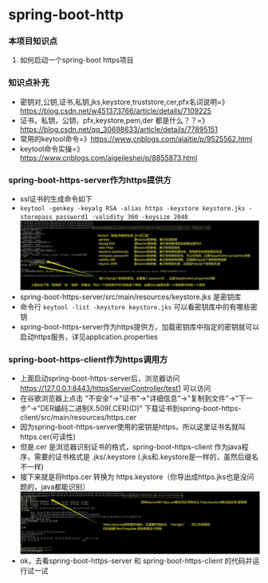 # spring-boot-http

### 本项目知识点
1. 如何启动一个spring-boot https项目

### 知识点补充
- 密钥对,公钥,证书,私钥,jks,keystore,truststore,cer,pfx名词说明=》https://blog.csdn.net/w451373766/article/details/7109225
- 证书，私钥，公钥，pfx,keystore,pem,der 都是什么？？=》https://blog.csdn.net/qq_30698633/article/details/77895151
- 常用的keytool命令=》https://www.cnblogs.com/aiaitie/p/9525562.html
- keytool命令实操=》https://www.cnblogs.com/aigeileshei/p/8855873.html

### spring-boot-https-server作为https提供方
- ssl证书的生成命令如下
- `keytool -genkey -keyalg RSA -alias https -keystore keystore.jks -storepass password1 -validity 360 -keysize 2048`
![Image text](./README-RESOURCES/spring-boot-https-server1.jpg)
- spring-boot-https-server/src/main/resources/keystore.jks  是密钥库
- 命令行 `keytool -list -keystore keystore.jks` 可以看密钥库中的有哪些密钥
- spring-boot-https-server作为https提供方，加载密钥库中指定的密钥就可以启动https服务，详见application.properties


### spring-boot-https-client作为https调用方
- 上面启动spring-boot-https-server后，浏览器访问 https://127.0.0.1:8443/httpsServerController/test1 可以访问
- 在谷歌浏览器上点击 "不安全"->"证书"->"详细信息"->"复制到文件"->"下一步"->"DER编码二进制X.509(.CER)(D)" 下载证书到spring-boot-https-client/src/main/resources/https.cer
- 因为spring-boot-https-server使用的密钥是https，所以这里证书名就叫https.cer(可读性)
- 但是.cer 是浏览器识别证书的格式，spring-boot-https-client 作为java程序，需要的证书格式是 .jks/.keystore (.jks和.keystore是一样的，虽然后缀名不一样)
- 接下来就是将https.cer 转换为 https.keystore（你导出成https.jks也是没问题的，java都能识别）
![Image text](./README-RESOURCES/spring-boot-https-client3.jpg)
- ok，去看spring-boot-https-server 和 spring-boot-https-client 的代码并运行试一试





